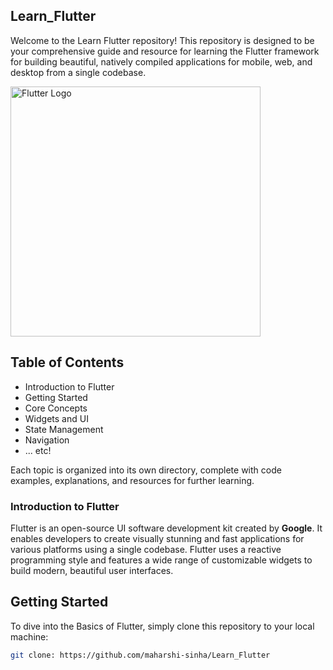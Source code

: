 ## Learn_Flutter

Welcome to the Learn Flutter repository! This repository is designed to be your comprehensive guide and resource for learning the Flutter framework for building beautiful, natively compiled applications for mobile, web, and desktop from a single codebase.

<img src="https://github.com/maharshi-sinha/Learn_Flutter/assets/72745563/eae21d6b-f62d-41a7-9727-15ba2188cd58" alt=" Flutter Logo"
width ="400"/>


## Table of Contents

- Introduction to Flutter
- Getting Started
- Core Concepts
- Widgets and UI
- State Management
- Navigation
- ... etc!
 
Each topic is organized into its own directory, complete with code examples, explanations, and resources for further learning.
  
### Introduction to Flutter
Flutter is an open-source UI software development kit created by <b>Google</b>. It enables developers to create visually stunning and fast applications for various platforms using a single codebase. Flutter uses a reactive programming style and features a wide range of customizable widgets to build modern, beautiful user interfaces.

## Getting Started

To dive into the Basics of Flutter, simply clone this repository to your local machine:

```bash
git clone: https://github.com/maharshi-sinha/Learn_Flutter
